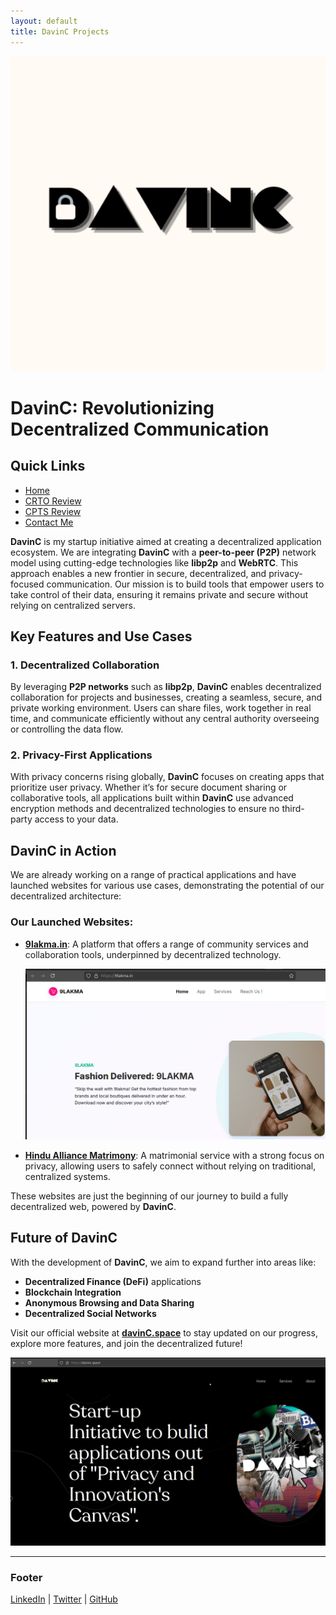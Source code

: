 ```yaml
---
layout: default
title: DavinC Projects
---
```


![Davinc](/davinc.png)

# DavinC: Revolutionizing Decentralized Communication

## Quick Links
- [Home](./main.md)
- [CRTO Review](./CRTOREVIEW.md)
- [CPTS Review](./CPTSreview.md)
- [Contact Me](./contact.html)

**DavinC** is my startup initiative aimed at creating a decentralized application ecosystem. We are integrating **DavinC** with a **peer-to-peer (P2P)** network model using cutting-edge technologies like **libp2p** and **WebRTC**. This approach enables a new frontier in secure, decentralized, and privacy-focused communication. Our mission is to build tools that empower users to take control of their data, ensuring it remains private and secure without relying on centralized servers.

## Key Features and Use Cases


### 1. Decentralized Collaboration
By leveraging **P2P networks** such as **libp2p**, **DavinC** enables decentralized collaboration for projects and businesses, creating a seamless, secure, and private working environment. Users can share files, work together in real time, and communicate efficiently without any central authority overseeing or controlling the data flow.

### 2. Privacy-First Applications
With privacy concerns rising globally, **DavinC** focuses on creating apps that prioritize user privacy. Whether it’s for secure document sharing or collaborative tools, all applications built within **DavinC** use advanced encryption methods and decentralized technologies to ensure no third-party access to your data.

## DavinC in Action

We are already working on a range of practical applications and have launched websites for various use cases, demonstrating the potential of our decentralized architecture:

### Our Launched Websites:

- **[9lakma.in](http://9lakma.in/)**: A platform that offers a range of community services and collaboration tools, underpinned by decentralized technology.

  ![Davinc](/9lakmasite.png)
  
- **[Hindu Alliance Matrimony](https://hindualliancematrimony.com/)**: A matrimonial service with a strong focus on privacy, allowing users to safely connect without relying on traditional, centralized systems.

These websites are just the beginning of our journey to build a fully decentralized web, powered by **DavinC**.

## Future of DavinC

With the development of **DavinC**, we aim to expand further into areas like:
- **Decentralized Finance (DeFi)** applications
- **Blockchain Integration**
- **Anonymous Browsing and Data Sharing**
- **Decentralized Social Networks**

Visit our official website at [**davinC.space**](https://davinC.space) to stay updated on our progress, explore more features, and join the decentralized future!

![Davinc](/davincsite.png)


---

### Footer

[LinkedIn](https://linkedin.com/in/yourprofile) | [Twitter](https://twitter.com/yourprofile) | [GitHub](https://github.com/yourprofile)


